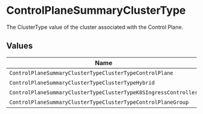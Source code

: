 # ControlPlaneSummaryClusterType

The ClusterType value of the cluster associated with the Control Plane.


## Values

| Name                                                            | Value                                                           |
| --------------------------------------------------------------- | --------------------------------------------------------------- |
| `ControlPlaneSummaryClusterTypeClusterTypeControlPlane`         | CLUSTER_TYPE_CONTROL_PLANE                                      |
| `ControlPlaneSummaryClusterTypeClusterTypeHybrid`               | CLUSTER_TYPE_HYBRID                                             |
| `ControlPlaneSummaryClusterTypeClusterTypeK8SIngressController` | CLUSTER_TYPE_K8S_INGRESS_CONTROLLER                             |
| `ControlPlaneSummaryClusterTypeClusterTypeControlPlaneGroup`    | CLUSTER_TYPE_CONTROL_PLANE_GROUP                                |